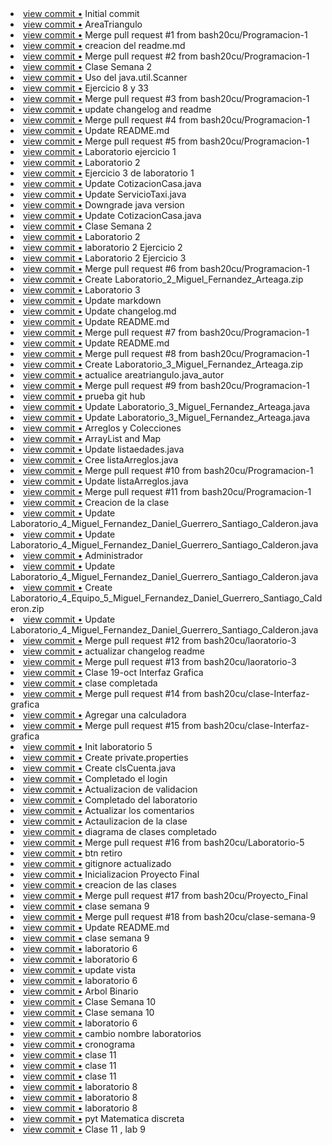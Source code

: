 <li> <a href="http://github.com/bash20cu/Universidad/commit/b91808d3a8dde5f349594a9e3aef80227c042dbf">view commit &bull;</a> Initial commit</li> 
<li> <a href="http://github.com/bash20cu/Universidad/commit/dd3bf7f42986c8327290a87c2a516363313999cc">view commit &bull;</a> AreaTriangulo</li> 
<li> <a href="http://github.com/bash20cu/Universidad/commit/3e36b57406b9c5a50e460f5ae06781c422b564aa">view commit &bull;</a> Merge pull request #1 from bash20cu/Programacion-1</li> 
<li> <a href="http://github.com/bash20cu/Universidad/commit/f0dd11afb9f1192104dba6d8a9797fe3191bb8a9">view commit &bull;</a> creacion del readme.md</li> 
<li> <a href="http://github.com/bash20cu/Universidad/commit/4a0dec8e6ecdddea4f7f17803e04c61969bca1db">view commit &bull;</a> Merge pull request #2 from bash20cu/Programacion-1</li> 
<li> <a href="http://github.com/bash20cu/Universidad/commit/278a51697f521e0207d648b1c19f1babbb73ed97">view commit &bull;</a> Clase Semana 2</li> 
<li> <a href="http://github.com/bash20cu/Universidad/commit/2e33269b723044b0d40bfe1c11cb62f07a9d6d9c">view commit &bull;</a> Uso del java.util.Scanner</li> 
<li> <a href="http://github.com/bash20cu/Universidad/commit/c3c87b42ab0983a26d05c66c752e68eb68299b2e">view commit &bull;</a> Ejercicio 8 y 33</li> 
<li> <a href="http://github.com/bash20cu/Universidad/commit/4965f7f788ecf32ae7aa8171d4868ea667068df6">view commit &bull;</a> Merge pull request #3 from bash20cu/Programacion-1</li> 
<li> <a href="http://github.com/bash20cu/Universidad/commit/120c76baa15090c0af3058f64a18a85e1b2ecec1">view commit &bull;</a> update changelog and readme</li> 
<li> <a href="http://github.com/bash20cu/Universidad/commit/f247725e4211d8e13e4ed05aee7bcb8dc23b647e">view commit &bull;</a> Merge pull request #4 from bash20cu/Programacion-1</li> 
<li> <a href="http://github.com/bash20cu/Universidad/commit/605609f384ff583c4629b5b208111045595b70ae">view commit &bull;</a> Update README.md</li> 
<li> <a href="http://github.com/bash20cu/Universidad/commit/7aeaff266ff5cc8047ac12630b897df11c0261ce">view commit &bull;</a> Merge pull request #5 from bash20cu/Programacion-1</li> 
<li> <a href="http://github.com/bash20cu/Universidad/commit/0b9ec83f25ead8be34dcaf1ad349f7c6c0d64007">view commit &bull;</a> Laboratorio ejercicio 1</li> 
<li> <a href="http://github.com/bash20cu/Universidad/commit/6d07bd35ed9e95bd0bc2452bd9274126f1aed8ef">view commit &bull;</a> Laboratorio 2</li> 
<li> <a href="http://github.com/bash20cu/Universidad/commit/df0054652fe2c3efe0f8121ef3cc54a9c8918522">view commit &bull;</a> Ejercicio 3 de laboratorio 1</li> 
<li> <a href="http://github.com/bash20cu/Universidad/commit/b824aca4c4d655ce880aad03b872b2999fb4830f">view commit &bull;</a> Update CotizacionCasa.java</li> 
<li> <a href="http://github.com/bash20cu/Universidad/commit/973b7b1afe82c66f335a5e9c4e1817688cb1d24a">view commit &bull;</a> Update ServicioTaxi.java</li> 
<li> <a href="http://github.com/bash20cu/Universidad/commit/2cd398cfedfacc449361f3ab7214f8b2ac6c677d">view commit &bull;</a> Downgrade java version</li> 
<li> <a href="http://github.com/bash20cu/Universidad/commit/9aa7e62d0b553f47134b1284a8814f9ce4481d10">view commit &bull;</a> Update CotizacionCasa.java</li> 
<li> <a href="http://github.com/bash20cu/Universidad/commit/2e876835f45b731356577e71f13d462406b8d76f">view commit &bull;</a> Clase Semana 2</li> 
<li> <a href="http://github.com/bash20cu/Universidad/commit/5c387c3025230ff7b37413a9aefe2c87c9c9dd90">view commit &bull;</a> Laboratorio 2</li> 
<li> <a href="http://github.com/bash20cu/Universidad/commit/6568d76cf94c75166dbaaff689f7c390876010d7">view commit &bull;</a> laboratorio 2 Ejercicio 2</li> 
<li> <a href="http://github.com/bash20cu/Universidad/commit/f0f75864697c06d8617f6c0378d0e4f09fdaee0c">view commit &bull;</a> Laboratorio 2 Ejercicio 3</li> 
<li> <a href="http://github.com/bash20cu/Universidad/commit/bfae9b50e3e6c48ae751c814a97aec0fb84be727">view commit &bull;</a> Merge pull request #6 from bash20cu/Programacion-1</li> 
<li> <a href="http://github.com/bash20cu/Universidad/commit/8491f76aaf512115ab7e0197c458936fa6137b36">view commit &bull;</a> Create Laboratorio_2_Miguel_Fernandez_Arteaga.zip</li> 
<li> <a href="http://github.com/bash20cu/Universidad/commit/cdb1ba1f541304be9e7b6461126446b2c3bf03d5">view commit &bull;</a> Laboratorio 3</li> 
<li> <a href="http://github.com/bash20cu/Universidad/commit/440281fa9b8eb3c52c662e19778dd02a6cbf42ab">view commit &bull;</a> Update markdown</li> 
<li> <a href="http://github.com/bash20cu/Universidad/commit/4a1a9e3e8f240c3ebb1d19873a92bb57c937499e">view commit &bull;</a> Update changelog.md</li> 
<li> <a href="http://github.com/bash20cu/Universidad/commit/e6e7e748707af0083a85c0af2c9d7f1561abb1e0">view commit &bull;</a> Update README.md</li> 
<li> <a href="http://github.com/bash20cu/Universidad/commit/7fc7086403cda41d8104038d48c60cadbc277517">view commit &bull;</a> Merge pull request #7 from bash20cu/Programacion-1</li> 
<li> <a href="http://github.com/bash20cu/Universidad/commit/79d9dfae5ab9af94841281e4ba38b67fccc240b6">view commit &bull;</a> Update README.md</li> 
<li> <a href="http://github.com/bash20cu/Universidad/commit/ef0dce03ad232437c50591aff349d107be0fb0ab">view commit &bull;</a> Merge pull request #8 from bash20cu/Programacion-1</li> 
<li> <a href="http://github.com/bash20cu/Universidad/commit/7159c7c9cd7d2a667c888be225301a8cf32044d0">view commit &bull;</a> Create Laboratorio_3_Miguel_Fernandez_Arteaga.zip</li> 
<li> <a href="http://github.com/bash20cu/Universidad/commit/bcebbff9f6c6495f4a79b90374948f1c49bfbcc2">view commit &bull;</a> actualice areatriangulo.java_autor</li> 
<li> <a href="http://github.com/bash20cu/Universidad/commit/a665739069de85599ea1d5e29647aff6d7d4b990">view commit &bull;</a> Merge pull request #9 from bash20cu/Programacion-1</li> 
<li> <a href="http://github.com/bash20cu/Universidad/commit/d4501ae73fca8c112a458e7cbb5056d045e4e3c7">view commit &bull;</a> prueba git hub</li> 
<li> <a href="http://github.com/bash20cu/Universidad/commit/7a777accac662b3ddd2c201665a394afd374515c">view commit &bull;</a> Update Laboratorio_3_Miguel_Fernandez_Arteaga.java</li> 
<li> <a href="http://github.com/bash20cu/Universidad/commit/e12c1346938d65d479c3ebfc624ff9ddd9c1533f">view commit &bull;</a> Update Laboratorio_3_Miguel_Fernandez_Arteaga.java</li> 
<li> <a href="http://github.com/bash20cu/Universidad/commit/ebdf68bdd8b8acd186e73a209616f50bb7e1715d">view commit &bull;</a> Arreglos y Colecciones</li> 
<li> <a href="http://github.com/bash20cu/Universidad/commit/a3b7c8b4c40177d2ef7ca86cc481b60fec193e40">view commit &bull;</a> ArrayList and Map</li> 
<li> <a href="http://github.com/bash20cu/Universidad/commit/19455108d61c44070d40ab6ce0bfd9af3c2b6d58">view commit &bull;</a> Update listaedades.java</li> 
<li> <a href="http://github.com/bash20cu/Universidad/commit/00f43064ec415ff1d4739c555487f02157b07f61">view commit &bull;</a> Cree listaArreglos.java</li> 
<li> <a href="http://github.com/bash20cu/Universidad/commit/f0fcbbc139c1becaff98fa9f370fd9bbd5ba18de">view commit &bull;</a> Merge pull request #10 from bash20cu/Programacion-1</li> 
<li> <a href="http://github.com/bash20cu/Universidad/commit/0132447cfb7b4385b1ebe63bdae277a13333dfc3">view commit &bull;</a> Update listaArreglos.java</li> 
<li> <a href="http://github.com/bash20cu/Universidad/commit/b2a94350fc9d82f900996ffff0a9e870ae829943">view commit &bull;</a> Merge pull request #11 from bash20cu/Programacion-1</li> 
<li> <a href="http://github.com/bash20cu/Universidad/commit/0aa6e999023eabbccf9e93ed40fc3c31a19d3d5d">view commit &bull;</a> Creacion de la clase</li> 
<li> <a href="http://github.com/bash20cu/Universidad/commit/9cc3ac05e8f1def750bccf41e4b2998eb7ae59db">view commit &bull;</a> Update Laboratorio_4_Miguel_Fernandez_Daniel_Guerrero_Santiago_Calderon.java</li> 
<li> <a href="http://github.com/bash20cu/Universidad/commit/a4bcc9a67d586a7312c17d110adb0acd44dd942a">view commit &bull;</a> Update Laboratorio_4_Miguel_Fernandez_Daniel_Guerrero_Santiago_Calderon.java</li> 
<li> <a href="http://github.com/bash20cu/Universidad/commit/01f9b4ee7b881a32f5c114f9cf13b0759089bf28">view commit &bull;</a> Administrador</li> 
<li> <a href="http://github.com/bash20cu/Universidad/commit/1b902d36aef5839265c826ed170a3e370a489db6">view commit &bull;</a> Update Laboratorio_4_Miguel_Fernandez_Daniel_Guerrero_Santiago_Calderon.java</li> 
<li> <a href="http://github.com/bash20cu/Universidad/commit/03712274d608b958cf1d6c022f6434b1a2740f18">view commit &bull;</a> Create Laboratorio_4_Equipo_5_Miguel_Fernandez_Daniel_Guerrero_Santiago_Calderon.zip</li> 
<li> <a href="http://github.com/bash20cu/Universidad/commit/0cfc9f872a87c8a657418a10f208a74e27193d36">view commit &bull;</a> Update Laboratorio_4_Miguel_Fernandez_Daniel_Guerrero_Santiago_Calderon.java</li> 
<li> <a href="http://github.com/bash20cu/Universidad/commit/8c17e787b6b35f8bc59f5d0603e78502c8fb465d">view commit &bull;</a> Merge pull request #12 from bash20cu/laoratorio-3</li> 
<li> <a href="http://github.com/bash20cu/Universidad/commit/d0e96735d3f2e7e063f37a12f7b662c3d9afb540">view commit &bull;</a> actualizar changelog  readme</li> 
<li> <a href="http://github.com/bash20cu/Universidad/commit/418a037399efa9f127fac9a398ec658cd7c5f751">view commit &bull;</a> Merge pull request #13 from bash20cu/laoratorio-3</li> 
<li> <a href="http://github.com/bash20cu/Universidad/commit/91476a3c6490b7ca2fd0a6ed2b284ba0237ba8f8">view commit &bull;</a> Clase 19-oct Interfaz Grafica</li> 
<li> <a href="http://github.com/bash20cu/Universidad/commit/e07eaf7f5fc74fe46cf3bd2fd3c2c8a9a79ea074">view commit &bull;</a> clase completada</li> 
<li> <a href="http://github.com/bash20cu/Universidad/commit/0ba5c957ef45c9d971ee75125722cccf9af2dbe1">view commit &bull;</a> Merge pull request #14 from bash20cu/clase-Interfaz-grafica</li> 
<li> <a href="http://github.com/bash20cu/Universidad/commit/c72ce97a1264ac364511a33f34e3f86651b64c45">view commit &bull;</a> Agregar una calculadora</li> 
<li> <a href="http://github.com/bash20cu/Universidad/commit/9544c291a5422c8e5c62935bc3bb5670d9750c22">view commit &bull;</a> Merge pull request #15 from bash20cu/clase-Interfaz-grafica</li> 
<li> <a href="http://github.com/bash20cu/Universidad/commit/e43d13d5e44fa1bc9d9cda079c97051537ff0bba">view commit &bull;</a> Init laboratorio 5</li> 
<li> <a href="http://github.com/bash20cu/Universidad/commit/ac88b4ac62416ce0fff4e2a7d748e35396044939">view commit &bull;</a> Create private.properties</li> 
<li> <a href="http://github.com/bash20cu/Universidad/commit/d10d8540d6442e5261e425ad55a2355a6fee47c5">view commit &bull;</a> Create clsCuenta.java</li> 
<li> <a href="http://github.com/bash20cu/Universidad/commit/77c80b3adb7ccd6ee6c3a668a8e5c64f8a7eaf0d">view commit &bull;</a> Completado el login</li> 
<li> <a href="http://github.com/bash20cu/Universidad/commit/ddc9ac731a4da0be8e563de9b749cae67f0b893f">view commit &bull;</a> Actualizacion de validacion</li> 
<li> <a href="http://github.com/bash20cu/Universidad/commit/a5425459bb0e1245b17142a80594a0add30b48d9">view commit &bull;</a> Completado del laboratorio</li> 
<li> <a href="http://github.com/bash20cu/Universidad/commit/1ab86533cb44ab075351804ac16dc6707c774833">view commit &bull;</a> Actualizar los comentarios</li> 
<li> <a href="http://github.com/bash20cu/Universidad/commit/1cbe082f192fb58081e8e18129559721dfa65a3e">view commit &bull;</a> Actaulizacion de la clase</li> 
<li> <a href="http://github.com/bash20cu/Universidad/commit/9cae9466f5ae1f880ac35c59ea34d64cb1ba5692">view commit &bull;</a> diagrama de clases completado</li> 
<li> <a href="http://github.com/bash20cu/Universidad/commit/a2f3217777f12b3c8d75a88b55e090b18ddd2b31">view commit &bull;</a> Merge pull request #16 from bash20cu/Laboratorio-5</li> 
<li> <a href="http://github.com/bash20cu/Universidad/commit/c842fc396d21973df7e73fd89559a35eb2fbb614">view commit &bull;</a> btn retiro</li> 
<li> <a href="http://github.com/bash20cu/Universidad/commit/bf20febc371c8a37bec3b7913228781d138425a4">view commit &bull;</a> gitignore actualizado</li> 
<li> <a href="http://github.com/bash20cu/Universidad/commit/59694f10b87b993fc7a51cbe15c6813693b45a9e">view commit &bull;</a> Inicializacion Proyecto Final</li> 
<li> <a href="http://github.com/bash20cu/Universidad/commit/170cca914182a679d35701d1b07bf0951caa034b">view commit &bull;</a> creacion de las clases</li> 
<li> <a href="http://github.com/bash20cu/Universidad/commit/75f838761d0c680f86b6b36c34dc7c04e2e974d9">view commit &bull;</a> Merge pull request #17 from bash20cu/Proyecto_Final</li> 
<li> <a href="http://github.com/bash20cu/Universidad/commit/8143b68c0a4d477ff76a2c449fa8f272f8e38af8">view commit &bull;</a> clase semana 9</li> 
<li> <a href="http://github.com/bash20cu/Universidad/commit/647ecb7b6d948a614c246e60208fd6a33e862d5f">view commit &bull;</a> Merge pull request #18 from bash20cu/clase-semana-9</li> 
<li> <a href="http://github.com/bash20cu/Universidad/commit/ccb333bb58e489d0c3b2a6b109888fe3464c435a">view commit &bull;</a> Update README.md</li> 
<li> <a href="http://github.com/bash20cu/Universidad/commit/55674d8234a0c7eefebea50b186330438c2b7b3c">view commit &bull;</a> clase semana 9</li> 
<li> <a href="http://github.com/bash20cu/Universidad/commit/dc7c2faff6b3afe1093e4cfce6eea670e07e3f46">view commit &bull;</a> laboratorio 6</li> 
<li> <a href="http://github.com/bash20cu/Universidad/commit/a388bb31eb06191b2c820b3582974bf21213fd54">view commit &bull;</a> laboratorio 6</li> 
<li> <a href="http://github.com/bash20cu/Universidad/commit/de64b24a4c24bedbc147c2d012a692e99db6099d">view commit &bull;</a> update vista</li> 
<li> <a href="http://github.com/bash20cu/Universidad/commit/2ac18d7438a34e2370fdbdc62838267b4d7837e0">view commit &bull;</a> laboratorio 6</li> 
<li> <a href="http://github.com/bash20cu/Universidad/commit/507bc994275265145e1fff1a2d671cf6b5dcfe00">view commit &bull;</a> Arbol Binario</li> 
<li> <a href="http://github.com/bash20cu/Universidad/commit/1fb75c5dc79f34970fd03e46a30fabcee124ae59">view commit &bull;</a> Clase Semana 10</li> 
<li> <a href="http://github.com/bash20cu/Universidad/commit/ed6c23b053f2804f8ab68176ae1b1ab0f75d6012">view commit &bull;</a> Clase semana 10</li> 
<li> <a href="http://github.com/bash20cu/Universidad/commit/2f46e26e22d551bff7a09934da6b5497922e141a">view commit &bull;</a> laboratorio 6</li> 
<li> <a href="http://github.com/bash20cu/Universidad/commit/0eafa453078c7ebcdab681bd8d6cbff41100abae">view commit &bull;</a> cambio nombre laboratorios</li> 
<li> <a href="http://github.com/bash20cu/Universidad/commit/f5fad621b64843798f455b6354d3b96b7761fde6">view commit &bull;</a> cronograma</li> 
<li> <a href="http://github.com/bash20cu/Universidad/commit/74283181d3ba7c11d065f8e4b8d3d68bdd40e25f">view commit &bull;</a> clase 11</li> 
<li> <a href="http://github.com/bash20cu/Universidad/commit/7f5004ccc5af59b7dda66632be35d92601a318e7">view commit &bull;</a> clase 11</li> 
<li> <a href="http://github.com/bash20cu/Universidad/commit/db15cec9e34db58b9a3e1bfa1de824c54329ca8c">view commit &bull;</a> clase 11</li> 
<li> <a href="http://github.com/bash20cu/Universidad/commit/5a77818b2ae2c7d69553fda5786bb3e82e34fd0e">view commit &bull;</a> laboratorio 8</li> 
<li> <a href="http://github.com/bash20cu/Universidad/commit/033400946d3063a6491f2fafd77919f819629eb9">view commit &bull;</a> laboratorio 8</li> 
<li> <a href="http://github.com/bash20cu/Universidad/commit/95a71601caa409107d804d4aaa4cfe6d50cd3638">view commit &bull;</a> laboratorio 8</li> 
<li> <a href="http://github.com/bash20cu/Universidad/commit/956b58a13f8d5908e9658df7a9ae0dbfcb6d4eb6">view commit &bull;</a> pyt Matematica discreta</li> 
<li> <a href="http://github.com/bash20cu/Universidad/commit/e60c86ca097ce151e0984fa307445084c5d7872a">view commit &bull;</a> Clase 11 , lab 9</li> 